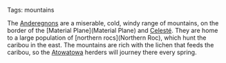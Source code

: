 Tags: mountains

The [Anderegnons](Anderegnons) are a miserable, cold, windy range of mountains, on the border of the [Material Plane](Material Plane) and [Celesté](Celesté). They are home to a large population of [northern rocs](Northern Roc), which hunt the caribou in the east. The mountains are rich with the lichen that feeds the caribou, so the [Atowatowa](Atowatowa) herders will journey there every spring.